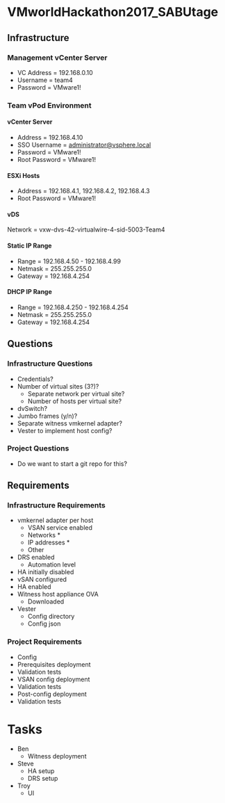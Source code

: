 # VMworldHackathon2017_SABUtage

## Infrastructure
### Management vCenter Server
* VC Address = 192.168.0.10
* Username = team4
* Password = VMware1!
### Team vPod Environment
#### vCenter Server
* Address = 192.168.4.10
* SSO Username = administrator@vsphere.local
* Password = VMware1!
* Root Password = VMware1!
#### ESXi Hosts
* Address = 192.168.4.1, 192.168.4.2, 192.168.4.3
* Root Password = VMware1!

#### vDS
Network = vxw-dvs-42-virtualwire-4-sid-5003-Team4

#### Static IP Range
* Range = 192.168.4.50 - 192.168.4.99
* Netmask = 255.255.255.0
* Gateway = 192.168.4.254

#### DHCP IP Range
* Range = 192.168.4.250 - 192.168.4.254
* Netmask = 255.255.255.0
* Gateway = 192.168.4.254

## Questions
### Infrastructure Questions
* Credentials?
* Number of virtual sites (3?)?
  * Separate network per virtual site?
  * Number of hosts per virtual site?
* dvSwitch?
* Jumbo frames (y/n)?
* Separate witness vmkernel adapter?
* Vester to implement host config?

### Project Questions
* Do we want to start a git repo for this?

## Requirements
### Infrastructure Requirements
* vmkernel adapter per host
  * VSAN service enabled
  * Networks
    *  
  * IP addresses
    *  
  * Other
* DRS enabled
  * Automation level
* HA initially disabled
* vSAN configured
* HA enabled
* Witness host appliance OVA
  * Downloaded
* Vester
  * Config directory
  * Config json
	
### Project Requirements
* Config
* Prerequisites deployment
* Validation tests
* VSAN config deployment
* Validation tests
* Post-config deployment
* Validation tests

# Tasks
* Ben
  * Witness deployment
* Steve
  * HA setup
  * DRS setup
* Troy
  * UI
